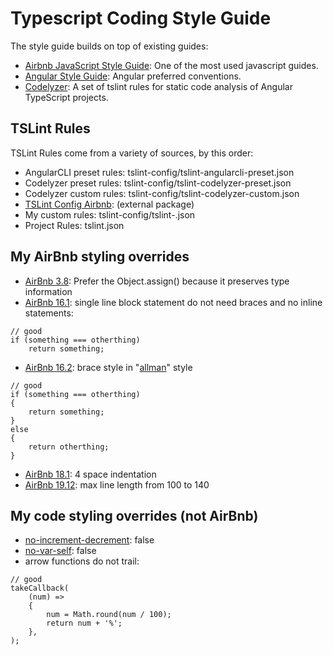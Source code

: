 # Typescript Coding Style Guide

The style guide builds on top of existing guides:
- [Airbnb JavaScript Style Guide](https://github.com/airbnb/javascript): One of the most used javascript guides.
- [Angular Style Guide](https://angular.io/guide/styleguide): Angular preferred conventions.
- [Codelyzer](https://github.com/mgechev/codelyzer): A set of tslint rules for static code analysis of Angular TypeScript projects.

## TSLint Rules

TSLint Rules come from a variety of sources, by this order:
- AngularCLI preset rules: tslint-config/tslint-angularcli-preset.json
- Codelyzer preset rules: tslint-config/tslint-codelyzer-preset.json
- Codelyzer custom rules: tslint-config/tslint-codelyzer-custom.json
- [TSLint Config Airbnb](https://github.com/progre/tslint-config-airbnb): (external package)
- My custom rules: tslint-config/tslint-.json
- Project Rules: tslint.json

## My AirBnb styling overrides

- [AirBnb 3.8](https://github.com/airbnb/javascript#objects--rest-spread): Prefer the Object.assign() because it preserves type information
- [AirBnb 16.1](https://github.com/airbnb/javascript#blocks--braces): single line block statement do not need braces and no inline statements:
```
// good
if (something === otherthing)
    return something;
```
- [AirBnb 16.2](https://github.com/airbnb/javascript#blocks--cuddled-elses): brace style in "[allman](https://en.wikipedia.org/wiki/Indentation_style#Allman_style)" style
```
// good
if (something === otherthing)
{
    return something;
}
else
{
    return otherthing;
}
```
- [AirBnb 18.1](https://github.com/airbnb/javascript#comments--multiline): 4 space indentation
- [AirBnb 19.12](https://github.com/airbnb/javascript#whitespace--max-len): max line length from 100 to 140

## My code styling overrides (not AirBnb)

- [no-increment-decrement](https://github.com/Microsoft/tslint-microsoft-contrib): false
- [no-var-self](https://github.com/Microsoft/tslint-microsoft-contrib): false
- arrow functions do not trail:
```
// good
takeCallback(
    (num) =>
    {
        num = Math.round(num / 100);
        return num + '%';
    },
);
```